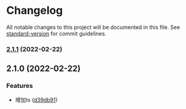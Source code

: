 # Changelog

All notable changes to this project will be documented in this file. See [standard-version](https://github.com/conventional-changelog/standard-version) for commit guidelines.

### [2.1.1](https://github.com/Ysll233/form-validator/compare/v2.1.0...v2.1.1) (2022-02-22)

## 2.1.0 (2022-02-22)


### Features

* 增加ts ([d39db91](https://github.com/Ysll233/form-validator/commit/d39db91092539929cb6eec4c4d7ee3ffe4aa0456))
